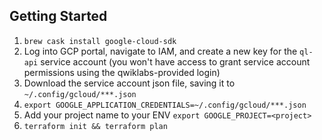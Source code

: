 ## Getting Started
1. `brew cask install google-cloud-sdk`
1. Log into GCP portal, navigate to IAM, and create a new key for the `ql-api` service account (you won't have access to grant service account permissions using the qwiklabs-provided login)
1. Download the service account json file, saving it to `~/.config/gcloud/***.json`
1. `export GOOGLE_APPLICATION_CREDENTIALS=~/.config/gcloud/***.json`
1. Add your project name to your ENV `export GOOGLE_PROJECT=<project>`
1. ```terraform init && terraform plan```
